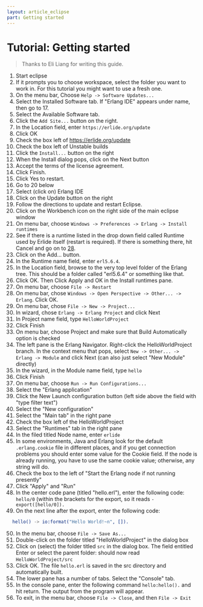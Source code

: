 ```yaml
---
layout: article_eclipse
part: Getting started
---
```


# Tutorial: Getting started

> Thanks to Eli Liang for writing this guide.

1. Start eclipse
2. If it prompts you to choose workspace, select the folder you want to work in. For this tutorial you might want to use a fresh one.
3. On the menu bar, Choose `Help -> Software Updates...`
4. Select the Installed Software tab. If "Erlang IDE" appears under name, then go to 17.
5. Select the Available Software tab.
6. Click the `Add Site...` button on the right.
7. In the Location field, enter `https://erlide.org/update`
8. Click OK
9. Check the box left of https://erlide.org/update
10. Check the box left of Unstable builds
11. Click the `Install...` button on the right
12. When the Install dialog pops, click on the Next button
13. Accept the terms of the license agreement.
14. Click Finish.
15. Click Yes to restart.
16. Go to 20 below
17. Select (click on) Erlang IDE
18. Click on the Update button on the right
19. Follow the directions to update and restart Eclipse.
20. Click on the Workbench icon on the right side of the main eclipse window
21. On menu bar, choose `Windows -> Preferences -> Erlang -> Install runtimes`
22. See if there is a runtime listed in the drop down field called Runtime used by Erlide itself (restart is required). If there is something there, hit Cancel and go on to [28](#5).
23. Click on the Add... button.
24. In the Runtime name field, enter `erl5.6.4`.
25. In the Location field, browse to the very top level folder of the Erlang tree. This should be a folder called "erl5.6.4" or something like that.
26. Click OK. Then Click Apply and OK in the Install runtimes pane.
27. On menu bar, choose `File -> Restart`
28. <a name="5"/> On menu bar, chose `Windows -> Open Perspective -> Other... -> Erlang`. Click OK.
29. On menu bar, chose `File -> New -> Project...`
30. In wizard, chose `Erlang -> Erlang Project` and click Next
31. In Project name field, type `HelloWorldProject`
32. Click Finish
33. On menu bar, choose Project and make sure that Build Automatically option is checked
34. The left pane is the Erlang Navigator. Right-click the HelloWorldProject branch. In the context menu that pops, select `New -> Other... -> Erlang -> Module` and click Next (can also just select "New Module" directly)
35. In the wizard, in the Module name field, type `hello`
36. Click Finish
37. On menu bar, choose `Run -> Run Configurations...`
38. Select the "Erlang application"
39. Click the New Launch configuration button (left side above the field with "type filter text")
40. Select the "New configuration"
41. Select the "Main tab" in the right pane
42. Check the box left of the HelloWorldProject
43. Select the "Runtimes" tab in the right pane
44. In the filed titled Node name, enter `erlide`
45. In some environments, Java and Erlang look for the default `.erlang.cookie` file in different places, and if you get connection problems you should enter some value for the Cookie field. If the node is already running, you have to use the same cookie value; otherwise, any string will do.
46. Check the box to the left of "Start the Erlang node if not running presently"
47. Click "Apply" and "Run"
48. In the center code pane (titled "hello.erl"), enter the following code: `hello/0` (within the brackets for the export, so it reads `-export([hello/0]).`
49. On the next line after the export, enter the following code:
  ```erlang
    hello() -> io:format("Hello World!~n", []).
  ```
50. In the menu bar, choose `File -> Save As...`
51. Double-click on the folder titled "HelloWorldProject" in the dialog box
52. Click on (select) the folder titled `src` in the dialog box. The field entitled Enter or select the parent folder: should now read `HelloWorldProject/src`
53. Click OK. The file `hello.erl` is saved in the src directory and automatically built.
54. The lower pane has a number of tabs. Select the "Console" tab.
55. In the console pane, enter the following command `hello:hello().` and hit return. The output from the program will appear.
56. To exit, in the menu bar, choose `File -> Close`, and then `File -> Exit`